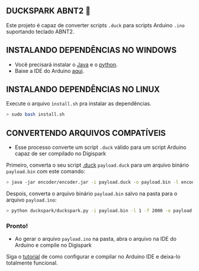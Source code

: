 ## DUCKSPARK ABNT2 💾
Este projeto é capaz de converter scripts ```.duck``` para scripts Arduino ```.ino``` suportando teclado ABNT2.

## INSTALANDO DEPENDÊNCIAS NO WINDOWS
- Você precisará instalar o [Java](https://www.java.com/pt-BR/download/ie_manual.jsp?locale=pt_BR) e o [python](https://www.python.org/downloads/).
- Baixe a IDE do Arduino [aqui](https://www.arduino.cc/en/software).

## INSTALANDO DEPENDÊNCIAS NO LINUX
Execute o arquivo ```ìnstall.sh``` pra instalar as dependências.
```bash
> sudo bash install.sh
```
## CONVERTENDO ARQUIVOS COMPATÍVEIS
- Esse processo converte um script ```.duck``` válido para um script Arduino capaz de ser compilado no Digispark

Primeiro, converta o seu script [.duck]() ```payload.duck``` para um arquivo binário ```payload.bin``` com este comando:
```bash
> java -jar encoder/encoder.jar -i payload.duck -o payload.bin -l encoder/resources/br.properties
```

Despois, converta o arquivo binário ```payload.bin``` salvo na pasta para o arquivo ```payload.ìno```:
```bash
> python duckspark/duckspark.py -i payload.bin -l 1 -f 2000 -o payload.ino 
```
### Pronto!
- Ao gerar o arquivo ```payload.ino``` na pasta, abra o arquivo na IDE do Arduino e compile no Digispark

Siga o [tutorial](https://www.robocore.net/tutoriais/primeiros-passos-digispark-attiny85) de como configurar e compilar no Arduino IDE e deixa-lo totalmente funcional.
